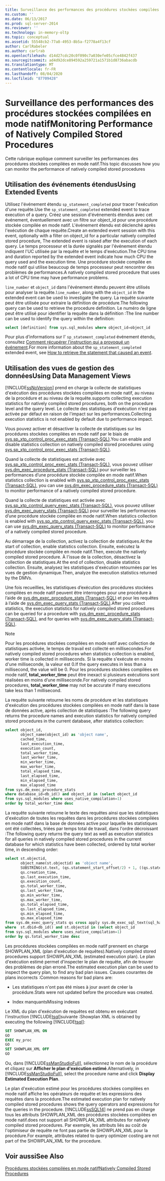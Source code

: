 ```yaml
---
title: Surveillance des performances des procédures stockées compilées en mode natif | Microsoft Docs
ms.custom: ''
ms.date: 06/13/2017
ms.prod: sql-server-2014
ms.reviewer: ''
ms.technology: in-memory-oltp
ms.topic: conceptual
ms.assetid: 55548cb2-77a8-4953-8b5a-f2778a4f13cf
author: CarlRabeler
ms.author: carlrab
ms.openlocfilehash: d14d27cdc20c0f090c7a030efe05cfce4842f437
ms.sourcegitcommit: ad4d92dce894592a259721a1571b1d8736abacdb
ms.translationtype: MT
ms.contentlocale: fr-FR
ms.lasthandoff: 08/04/2020
ms.locfileid: "87709428"
---
```

# <a name="monitoring-performance-of-natively-compiled-stored-procedures"></a><span data-ttu-id="12946-102">Surveillance des performances des procédures stockées compilées en mode natif</span><span class="sxs-lookup"><span data-stu-id="12946-102">Monitoring Performance of Natively Compiled Stored Procedures</span></span>
  <span data-ttu-id="12946-103">Cette rubrique explique comment surveiller les performances des procédures stockées compilées en mode natif.</span><span class="sxs-lookup"><span data-stu-id="12946-103">This topic discusses how you can monitor the performance of natively compiled stored procedures</span></span>  
  
## <a name="using-extended-events"></a><span data-ttu-id="12946-104">Utilisation des événements étendus</span><span class="sxs-lookup"><span data-stu-id="12946-104">Using Extended Events</span></span>  
 <span data-ttu-id="12946-105">Utilisez l'événement étendu `sp_statement_completed` pour tracer l'exécution d'une requête.</span><span class="sxs-lookup"><span data-stu-id="12946-105">Use the `sp_statement_completed` extended event to trace execution of a query.</span></span> <span data-ttu-id="12946-106">Créez une session d'événements étendus avec cet événement, éventuellement avec un filtre sur object_id pour une procédure stockée compilée en mode natif. L'événement étendu est déclenché après l'exécution de chaque requête.</span><span class="sxs-lookup"><span data-stu-id="12946-106">Create an extended event session with this event, optionally with a filter on object_id for a particular natively compiled stored procedure, The extended event is raised after the execution of each query.</span></span> <span data-ttu-id="12946-107">Le temps processeur et la durée signalés par l'événement étendu indiquent l'UC utilisée par la requête et le temps d'exécution.</span><span class="sxs-lookup"><span data-stu-id="12946-107">The CPU time and duration reported by the extended event indicate how much CPU the query used and the execution time.</span></span> <span data-ttu-id="12946-108">Une procédure stockée compilée en mode natif qui utilise beaucoup de temps processeur peut rencontrer des problèmes de performances.</span><span class="sxs-lookup"><span data-stu-id="12946-108">A natively compiled stored procedure that uses a lot of CPU time may have performance problems.</span></span>  
  
 <span data-ttu-id="12946-109">`line_number` et `object_id` dans l'événement étendu peuvent être utilisés pour analyser la requête.</span><span class="sxs-lookup"><span data-stu-id="12946-109">`line_number`, along with the `object_id` in the extended event can be used to investigate the query.</span></span> <span data-ttu-id="12946-110">La requête suivante peut être utilisée pour extraire la définition de procédure.</span><span class="sxs-lookup"><span data-stu-id="12946-110">The following query can be used to retrieve the procedure definition.</span></span> <span data-ttu-id="12946-111">Le numéro de ligne peut être utilisé pour identifier la requête dans la définition :</span><span class="sxs-lookup"><span data-stu-id="12946-111">The line number can be used to identify the query within the definition:</span></span>  
  
```sql  
select [definition] from sys.sql_modules where object_id=object_id  
```  
  
 <span data-ttu-id="12946-112">Pour plus d’informations sur l' `sp_statement_completed` événement étendu, consultez [Comment récupérer l’instruction qui a provoqué un événement](https://blogs.msdn.com/b/extended_events/archive/2010/05/07/making-a-statement-how-to-retrieve-the-t-sql-statement-that-caused-an-event.aspx).</span><span class="sxs-lookup"><span data-stu-id="12946-112">For more information about the `sp_statement_completed` extended event, see [How to retrieve the statement that caused an event](https://blogs.msdn.com/b/extended_events/archive/2010/05/07/making-a-statement-how-to-retrieve-the-t-sql-statement-that-caused-an-event.aspx).</span></span>  
  
## <a name="using-data-management-views"></a><span data-ttu-id="12946-113">Utilisation des vues de gestion des données</span><span class="sxs-lookup"><span data-stu-id="12946-113">Using Data Management Views</span></span>  
 [!INCLUDE[ssNoVersion](../../includes/ssnoversion-md.md)] <span data-ttu-id="12946-114">prend en charge la collecte de statistiques d'exécution des procédures stockées compilées en mode natif, au niveau de la procédure et au niveau de la requête.</span><span class="sxs-lookup"><span data-stu-id="12946-114">supports collecting execution statistics for natively compiled stored procedures, both on the procedure level and the query level.</span></span> <span data-ttu-id="12946-115">Le collecte des statistiques d'exécution n'est pas activée par défaut en raison de l'impact sur les performances.</span><span class="sxs-lookup"><span data-stu-id="12946-115">Collecting execution statistics is not enabled by default due to performance impact.</span></span>  
  
 <span data-ttu-id="12946-116">Vous pouvez activer et désactiver la collecte de statistiques sur les procédures stockées compilées en mode natif par le biais de [sys.sp_xtp_control_proc_exec_stats &#40;Transact-SQL&#41;](/sql/relational-databases/system-stored-procedures/sys-sp-xtp-control-proc-exec-stats-transact-sql).</span><span class="sxs-lookup"><span data-stu-id="12946-116">You can enable and disable statistics collection on natively compiled stored procedures using [sys.sp_xtp_control_proc_exec_stats &#40;Transact-SQL&#41;](/sql/relational-databases/system-stored-procedures/sys-sp-xtp-control-proc-exec-stats-transact-sql).</span></span>  
  
 <span data-ttu-id="12946-117">Quand la collecte de statistiques est activée avec [sys.sp_xtp_control_proc_exec_stats &#40;Transact-SQL&#41;](/sql/relational-databases/system-stored-procedures/sys-sp-xtp-control-proc-exec-stats-transact-sql), vous pouvez utiliser [sys.dm_exec_procedure_stats &#40;Transact-SQL&#41;](/sql/relational-databases/system-dynamic-management-views/sys-dm-exec-procedure-stats-transact-sql) pour surveiller les performances d’une procédure stockée compilée en mode natif.</span><span class="sxs-lookup"><span data-stu-id="12946-117">When statistics collection is enabled with [sys.sp_xtp_control_proc_exec_stats &#40;Transact-SQL&#41;](/sql/relational-databases/system-stored-procedures/sys-sp-xtp-control-proc-exec-stats-transact-sql), you can use [sys.dm_exec_procedure_stats &#40;Transact-SQL&#41;](/sql/relational-databases/system-dynamic-management-views/sys-dm-exec-procedure-stats-transact-sql) to monitor performance of a natively compiled stored procedure.</span></span>  
  
 <span data-ttu-id="12946-118">Quand la collecte de statistiques est activée avec [sys.sp_xtp_control_query_exec_stats &#40;Transact-SQL&#41;](/sql/relational-databases/system-stored-procedures/sys-sp-xtp-control-query-exec-stats-transact-sql), vous pouvez utiliser [sys.dm_exec_query_stats &#40;Transact-SQL&#41;](/sql/relational-databases/system-dynamic-management-views/sys-dm-exec-query-stats-transact-sql) pour surveiller les performances d’une procédure stockée compilée en mode natif.</span><span class="sxs-lookup"><span data-stu-id="12946-118">When statistics collection is enabled with [sys.sp_xtp_control_query_exec_stats &#40;Transact-SQL&#41;](/sql/relational-databases/system-stored-procedures/sys-sp-xtp-control-query-exec-stats-transact-sql), you can use [sys.dm_exec_query_stats &#40;Transact-SQL&#41;](/sql/relational-databases/system-dynamic-management-views/sys-dm-exec-query-stats-transact-sql) to monitor performance of a natively compiled stored procedure.</span></span>  
  
 <span data-ttu-id="12946-119">Au démarrage de la collection, activez la collection de statistiques.</span><span class="sxs-lookup"><span data-stu-id="12946-119">At the start of collection, enable statistics collection.</span></span> <span data-ttu-id="12946-120">Ensuite, exécutez la procédure stockée compilée en mode natif.</span><span class="sxs-lookup"><span data-stu-id="12946-120">Then, execute the natively compiled stored procedure.</span></span> <span data-ttu-id="12946-121">À l'issue de la collection, désactivez la collection de statistiques.</span><span class="sxs-lookup"><span data-stu-id="12946-121">At the end of collection, disable statistics collection.</span></span> <span data-ttu-id="12946-122">Ensuite, analysez les statistiques d'exécution retournées par les vues de gestion dynamique.</span><span class="sxs-lookup"><span data-stu-id="12946-122">Then, analyze the execution statistics returned by the DMVs.</span></span>  
  
 <span data-ttu-id="12946-123">Une fois recueillies, les statistiques d’exécution des procédures stockées compilées en mode natif peuvent être interrogées pour une procédure à l’aide de [sys.dm_exec_procedure_stats &#40;Transact-SQL&#41;](/sql/relational-databases/system-dynamic-management-views/sys-dm-exec-procedure-stats-transact-sql) et pour les requêtes à l’aide de [sys.dm_exec_query_stats &#40;Transact-SQL&#41;](/sql/relational-databases/system-dynamic-management-views/sys-dm-exec-query-stats-transact-sql).</span><span class="sxs-lookup"><span data-stu-id="12946-123">After you collect statistics, the execution statistics for natively compiled stored procedures can be queried for a procedure with [sys.dm_exec_procedure_stats &#40;Transact-SQL&#41;](/sql/relational-databases/system-dynamic-management-views/sys-dm-exec-procedure-stats-transact-sql), and for queries with [sys.dm_exec_query_stats &#40;Transact-SQL&#41;](/sql/relational-databases/system-dynamic-management-views/sys-dm-exec-query-stats-transact-sql).</span></span>  
  
> [!NOTE]  
>  <span data-ttu-id="12946-124">Pour les procédures stockées compilées en mode natif avec collection de statistiques activée, le temps de travail est collecté en millisecondes.</span><span class="sxs-lookup"><span data-stu-id="12946-124">For natively compiled stored procedures when statistics collection is enabled, worker time is collected in milliseconds.</span></span> <span data-ttu-id="12946-125">Si la requête s'exécute en moins d'une milliseconde, la valeur est 0.</span><span class="sxs-lookup"><span data-stu-id="12946-125">If the query executes in less than a millisecond, the value will be 0.</span></span> <span data-ttu-id="12946-126">Pour les procédures stockées compilées en mode natif, **total_worker_time** peut être inexact si plusieurs exécutions sont réalisées en moins d’une milliseconde.</span><span class="sxs-lookup"><span data-stu-id="12946-126">For natively compiled stored procedures, **total_worker_time** may not be accurate if many executions take less than 1 millisecond.</span></span>  
  
 <span data-ttu-id="12946-127">La requête suivante retourne les noms de procédure et les statistiques d'exécution des procédures stockées compilées en mode natif dans la base de données active, après collection de statistiques :</span><span class="sxs-lookup"><span data-stu-id="12946-127">The following query returns the procedure names and execution statistics for natively compiled stored procedures in the current database, after statistics collection:</span></span>  
  
```sql  
select object_id,  
       object_name(object_id) as 'object name',  
       cached_time,  
       last_execution_time,  
       execution_count,  
       total_worker_time,  
       last_worker_time,  
       min_worker_time,  
       max_worker_time,  
       total_elapsed_time,  
       last_elapsed_time,  
       min_elapsed_time,  
       max_elapsed_time   
from sys.dm_exec_procedure_stats  
where database_id=db_id() and object_id in (select object_id   
from sys.sql_modules where uses_native_compilation=1)  
order by total_worker_time desc  
```  
  
 <span data-ttu-id="12946-128">La requête suivante retourne le texte des requêtes ainsi que les statistiques d'exécution de toutes les requêtes dans les procédures stockées compilées en mode natif dans la base de données active pour laquelle les statistiques ont été collectées, triées par temps total de travail, dans l'ordre décroissant :</span><span class="sxs-lookup"><span data-stu-id="12946-128">The following query returns the query text as well as execution statistics for all queries in natively compiled stored procedures in the current database for which statistics have been collected, ordered by total worker time, in descending order:</span></span>  
  
```sql  
select st.objectid,   
       object_name(st.objectid) as 'object name',   
       SUBSTRING(st.text, (qs.statement_start_offset/2) + 1, ((qs.statement_end_offset-qs.statement_start_offset)/2) + 1) as 'query text',   
       qs.creation_time,  
       qs.last_execution_time,  
       qs.execution_count,  
       qs.total_worker_time,  
       qs.last_worker_time,  
       qs.min_worker_time,  
       qs.max_worker_time,  
       qs.total_elapsed_time,  
       qs.last_elapsed_time,  
       qs.min_elapsed_time,  
       qs.max_elapsed_time  
from sys.dm_exec_query_stats qs cross apply sys.dm_exec_sql_text(sql_handle) st  
where  st.dbid=db_id() and st.objectid in (select object_id   
from sys.sql_modules where uses_native_compilation=1)  
order by qs.total_worker_time desc  
```  
  
 <span data-ttu-id="12946-129">Les procédures stockées compilées en mode natif prennent en charge SHOWPLAN_XML (plan d'exécution de requêtes).</span><span class="sxs-lookup"><span data-stu-id="12946-129">Natively compiled stored procedures support SHOWPLAN_XML (estimated execution plan).</span></span> <span data-ttu-id="12946-130">Le plan d'exécution estimé permet d'inspecter le plan de requête, afin de trouver des problèmes de plan erroné.</span><span class="sxs-lookup"><span data-stu-id="12946-130">The estimated execution plan can be used to inspect the query plan, to find any bad plan issues.</span></span> <span data-ttu-id="12946-131">Causes courantes de plans incorrects :</span><span class="sxs-lookup"><span data-stu-id="12946-131">Common reasons for bad plans are:</span></span>  
  
-   <span data-ttu-id="12946-132">Les statistiques n'ont pas été mises à jour avant de créer la procédure.</span><span class="sxs-lookup"><span data-stu-id="12946-132">Stats were not updated before the procedure was created.</span></span>  
  
-   <span data-ttu-id="12946-133">Index manquants</span><span class="sxs-lookup"><span data-stu-id="12946-133">Missing indexes</span></span>  
  
 <span data-ttu-id="12946-134">Le XML du plan d'exécution de requêtes est obtenu en exécutant l'instruction [!INCLUDE[tsql](../../includes/tsql-md.md)]suivante :</span><span class="sxs-lookup"><span data-stu-id="12946-134">Showplan XML is obtained by executing the following [!INCLUDE[tsql](../../includes/tsql-md.md)]:</span></span>  
  
```sql  
SET SHOWPLAN_XML ON  
GO  
EXEC my_proc   
GO  
SET SHOWPLAN_XML OFF  
GO  
```  
  
 <span data-ttu-id="12946-135">Ou, dans [!INCLUDE[ssManStudioFull](../../includes/ssmanstudiofull-md.md)], sélectionnez le nom de la procédure et cliquez sur **Afficher le plan d'exécution estimé**.</span><span class="sxs-lookup"><span data-stu-id="12946-135">Alternatively, in [!INCLUDE[ssManStudioFull](../../includes/ssmanstudiofull-md.md)], select the procedure name and click **Display Estimated Execution Plan**.</span></span>  
  
 <span data-ttu-id="12946-136">Le plan d'exécution estimé pour les procédures stockées compilées en mode natif affiche les opérateurs de requête et les expressions des requêtes dans la procédure.</span><span class="sxs-lookup"><span data-stu-id="12946-136">The estimated execution plan for natively compiled stored procedures shows the query operators and expressions for the queries in the procedure.</span></span> [!INCLUDE[ssSQL14](../../includes/sssql14-md.md)] <span data-ttu-id="12946-137">ne prend pas en charge tous les attributs SHOWPLAN_XML des procédures stockées compilées en mode natif.</span><span class="sxs-lookup"><span data-stu-id="12946-137">does not support all SHOWPLAN_XML attributes for natively compiled stored procedures.</span></span> <span data-ttu-id="12946-138">Par exemple, les attributs liés au coût de l'optimiseur de requête ne font pas partie de SHOWPLAN_XML pour la procédure.</span><span class="sxs-lookup"><span data-stu-id="12946-138">For example, attributes related to query optimizer costing are not part of the SHOWPLAN_XML for the procedure.</span></span>  
  
## <a name="see-also"></a><span data-ttu-id="12946-139">Voir aussi</span><span class="sxs-lookup"><span data-stu-id="12946-139">See Also</span></span>  
 [<span data-ttu-id="12946-140">Procédures stockées compilées en mode natif</span><span class="sxs-lookup"><span data-stu-id="12946-140">Natively Compiled Stored Procedures</span></span>](natively-compiled-stored-procedures.md)  
  
  
